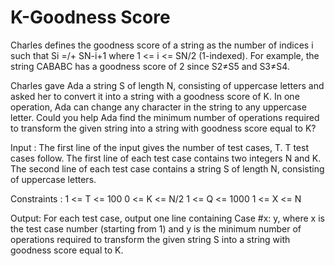 # K-Goodness Score


Charles defines the goodness score of a string as the number of indices i such that Si =/+ SN-i+1
where 1 <= i <= SN/2 (1-indexed). 
For example, the string CABABC has a goodness score of 2 since S2≠S5 and S3≠S4.

Charles gave Ada a string S of length N, consisting of uppercase letters and asked her to convert it into a string with a goodness score of K. 
In one operation, Ada can change any character in the string to any uppercase letter. 
Could you help Ada find the minimum number of operations required to transform the given string into a string with goodness score equal to K?
 
Input :
The first line of the input gives the number of test cases, T. T test cases follow.
The first line of each test case contains two integers N and K. The second line of each test case contains a string S of length N, consisting of uppercase letters.
 
Constraints :
1 <=  T <= 100
0 <=  K <= N/2
1 <=  Q <= 1000
1 <=  X <= N

Output:
For each test case, output one line containing Case #x: y, where x is the test case number (starting from 1) and y is the minimum number of operations required to transform 
the given string S into a string with goodness score equal to K.

